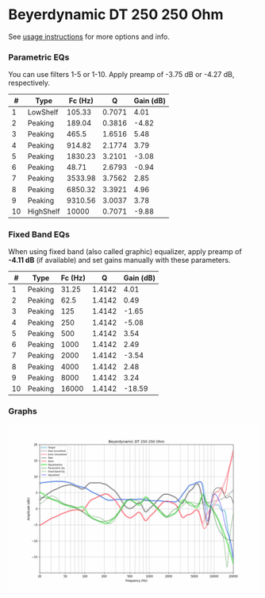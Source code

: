# Beyerdynamic DT 250 250 Ohm
See [usage instructions](https://github.com/jaakkopasanen/AutoEq#usage) for more options and info.

### Parametric EQs
You can use filters 1-5 or 1-10. Apply preamp of -3.75 dB or -4.27 dB, respectively.

|   # | Type      |   Fc (Hz) |      Q |   Gain (dB) |
|-----|-----------|-----------|--------|-------------|
|   1 | LowShelf  |    105.33 | 0.7071 |        4.01 |
|   2 | Peaking   |    189.04 | 0.3816 |       -4.82 |
|   3 | Peaking   |    465.5  | 1.6516 |        5.48 |
|   4 | Peaking   |    914.82 | 2.1774 |        3.79 |
|   5 | Peaking   |   1830.23 | 3.2101 |       -3.08 |
|   6 | Peaking   |     48.71 | 2.6793 |       -0.94 |
|   7 | Peaking   |   3533.98 | 3.7562 |        2.85 |
|   8 | Peaking   |   6850.32 | 3.3921 |        4.96 |
|   9 | Peaking   |   9310.56 | 3.0037 |        3.78 |
|  10 | HighShelf |  10000    | 0.7071 |       -9.88 |

### Fixed Band EQs
When using fixed band (also called graphic) equalizer, apply preamp of **-4.11 dB** (if available) and set gains manually with these parameters.

|   # | Type    |   Fc (Hz) |      Q |   Gain (dB) |
|-----|---------|-----------|--------|-------------|
|   1 | Peaking |     31.25 | 1.4142 |        4.01 |
|   2 | Peaking |     62.5  | 1.4142 |        0.49 |
|   3 | Peaking |    125    | 1.4142 |       -1.65 |
|   4 | Peaking |    250    | 1.4142 |       -5.08 |
|   5 | Peaking |    500    | 1.4142 |        3.54 |
|   6 | Peaking |   1000    | 1.4142 |        2.49 |
|   7 | Peaking |   2000    | 1.4142 |       -3.54 |
|   8 | Peaking |   4000    | 1.4142 |        2.48 |
|   9 | Peaking |   8000    | 1.4142 |        3.24 |
|  10 | Peaking |  16000    | 1.4142 |      -18.59 |

### Graphs
![](./Beyerdynamic%20DT%20250%20250%20Ohm.png)
